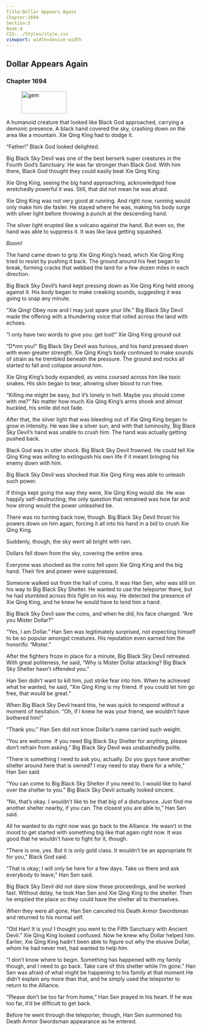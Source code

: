 ```yaml
---
Title:Dollar Appears Again 
Chapter:1694 
Section:5 
Book:4 
CSS:../Styles/style.css 
viewport: width=device-width
---
```

  
## Dollar Appears Again
### Chapter 1694
  
<figure>
	<img src="../Images/gem.gif" alt="gem" id="gem" width="120" height="60" />
</figure>
  

  
A humanoid creature that looked like Black God approached, carrying a demonic presence. A black hand covered the sky, crashing down on the area like a mountain. Xie Qing King had to dodge it.

“Father!” Black God looked delighted.

Big Black Sky Devil was one of the best berserk super creatures in the Fourth God’s Sanctuary. He was far stronger than Black God. With him there, Black God thought they could easily beat Xie Qing King.

Xie Qing King, seeing the big hand approaching, acknowledged how wretchedly powerful it was. Still, that did not mean he was afraid.

Xie Qing King was not very good at running. And right now, running would only make him die faster. He stayed where he was, making his body surge with silver light before throwing a punch at the descending hand.

The silver light erupted like a volcano against the hand. But even so, the hand was able to suppress it. It was like lava getting squashed.

*Boom!*

The hand came down to grip Xie Qing King’s head, which Xie Qing King tried to resist by pushing it back. The ground around his feet began to break, forming cracks that webbed the land for a few dozen miles in each direction.

Big Black Sky Devil’s hand kept pressing down as Xie Qing King held strong against it. His body began to make creaking sounds, suggesting it was going to snap any minute.

“Xie Qing! Obey now and I may just spare your life.” Big Black Sky Devil made the offering with a thundering voice that rolled across the land with echoes.

“I only have two words to give you: get lost!” Xie Qing King ground out

“D*mn you!” Big Black Sky Devil was furious, and his hand pressed down with even greater strength. Xie Qing King’s body continued to make sounds of strain as he trembled beneath the pressure. The ground and rocks all started to fall and collapse around him.

Xie Qing King’s body expanded, as veins coursed across him like toxic snakes. His skin began to tear, allowing silver blood to run free.

“Killing me might be easy, but it’s lonely in hell. Maybe you should come with me?” No matter how much Xie Qing King’s arms shook and almost buckled, his smile did not fade.

After that, the silver light that was bleeding out of Xie Qing King began to grow in intensity. He was like a silver sun, and with that luminosity, Big Black Sky Devil’s hand was unable to crush him. The hand was actually getting pushed back.

Black God was in utter shock. Big Black Sky Devil frowned. He could tell Xie Qing King was willing to extinguish his own life if it meant bringing his enemy down with him.

Big Black Sky Devil was shocked that Xie Qing King was able to unleash such power.

If things kept going the way they were, Xie Qing King would die. He was happily self-destructing; the only question that remained was how far and how strong would the power unleashed be.

There was no turning back now, though. Big Black Sky Devil thrust his powers down on him again, forcing it all into his hand in a bid to crush Xie Qing King.

Suddenly, though, the sky went all bright with rain.

Dollars fell down from the sky, covering the entire area.

Everyone was shocked as the coins fell upon Xie Qing King and the big hand. Their fire and power were suppressed.

Someone walked out from the hail of coins. It was Han Sen, who was still on his way to Big Black Sky Shelter. He wanted to use the teleporter there, but he had stumbled across this fight on his way. He detected the presence of Xie Qing King, and he knew he would have to lend him a hand.

Big Black Sky Devil saw the coins, and when he did, his face changed. “Are you Mister Dollar?”

“Yes, I am Dollar.” Han Sen was legitimately surprised, not expecting himself to be so popular amongst creatures. His reputation even earned him the honorific “Mister.”

After the fighters froze in place for a minute, Big Black Sky Devil retreated. With great politeness, he said, “Why is Mister Dollar attacking? Big Black Sky Shelter hasn’t offended you.”

Han Sen didn’t want to kill him, just strike fear into him. When he achieved what he wanted, he said, “Xie Qing King is my friend. If you could let him go free, that would be great.”

When Big Black Sky Devil heard this, he was quick to respond without a moment of hesitation. “Oh, if I knew he was your friend, we wouldn’t have bothered him!”

“Thank you.” Han Sen did not know Dollar’s name carried such weight.

“You are welcome. If you need Big Black Sky Shelter for anything, please don’t refrain from asking.” Big Black Sky Devil was unabashedly polite.

“There is something I need to ask you, actually. Do you guys have another shelter around here that is owned? I may need to stay there for a while,” Han Sen said.

“You can come to Big Black Sky Shelter if you need to. I would like to hand over the shelter to you.” Big Black Sky Devil actually looked sincere.

“No, that’s okay. I wouldn’t like to be that big of a disturbance. Just find me another shelter nearby, if you can. The closest you are able to,” Han Sen said.

All he wanted to do right now was go back to the Alliance. He wasn’t in the mood to get started with something big like that again right now. It was good that he wouldn’t have to fight for it, though.

“There is one, yes. But it is only gold class. It wouldn’t be an appropriate fit for you,” Black God said.

“That is okay; I will only be here for a few days. Take us there and ask everybody to leave,” Han Sen said.

Big Black Sky Devil did not dare slow these proceedings, and he worked fast. Without delay, he took Han Sen and Xie Qing King to the shelter. Then he emptied the place so they could have the shelter all to themselves.

When they were all gone, Han Sen canceled his Death Armor Swordsman and returned to his normal self.

“Old Han! It is you! I thought you went to the Fifth Sanctuary with Ancient Devil.” Xie Qing King looked confused. Now he knew why Dollar helped him. Earlier, Xie Qing King hadn’t been able to figure out why the elusive Dollar, whom he had never met, had wanted to help him.

“I don’t know where to begin. Something has happened with my family though, and I need to go back. Take care of this shelter while I’m gone.” Han Sen was afraid of what might be happening to his family at that moment He didn’t explain any more than that, and he simply used the teleporter to return to the Alliance.

“Please don’t be too far from home,” Han Sen prayed in his heart. If he was too far, it’d be difficult to get back.

Before he went through the teleporter, though, Han Sen summoned his Death Armor Swordsman appearance as he entered.